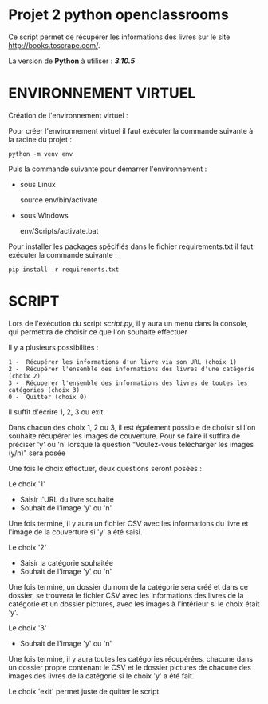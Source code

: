 # Projet 2 python openclassrooms

Ce script permet de récupérer les informations des livres sur le site http://books.toscrape.com/.

La version de **Python** à utiliser : _**3.10.5**_

# **ENVIRONNEMENT VIRTUEL**

Création de l'environnement virtuel :


Pour créer l'environnement virtuel il faut exécuter la commande suivante à la racine du projet :

    python -m venv env


Puis la commande suivante pour démarrer l'environnement :

-   sous Linux

    
    source env/bin/activate

-   sous Windows


    env/Scripts/activate.bat


Pour installer les packages spécifiés dans le fichier requirements.txt il faut exécuter la commande suivante :

    pip install -r requirements.txt


# **SCRIPT**

Lors de l'exécution du script _script.py_, il y aura un menu dans la console, qui permettra de choisir 
ce que l'on souhaite effectuer

Il y a plusieurs possibilités :

    1 -  Récupérer les informations d'un livre via son URL (choix 1)
    2 -  Récupérer l'ensemble des informations des livres d'une catégorie (choix 2)
    3 -  Récuperer l'ensemble des informations des livres de toutes les catégories (choix 3)
    0 -  Quitter (choix 0)

Il suffit d'écrire 1, 2, 3 ou exit

Dans chacun des choix 1, 2 ou 3, il est également possible de choisir si l'on souhaite récupérer les images de 
couverture. 
Pour se faire il suffira de préciser 'y' ou 'n' lorsque la question 
"Voulez-vous télécharger les images (y/n)" sera posée

Une fois le choix effectuer, deux questions seront posées :

Le choix '1'

- Saisir l'URL du livre souhaité
- Souhait de l'image 'y' ou 'n'

Une fois terminé, il y aura un fichier CSV avec les informations du livre 
et l'image de la couverture si 'y' a été saisi.

Le choix '2'

- Saisir la catégorie souhaitée
- Souhait de l'image 'y' ou 'n'

Une fois terminé, un dossier du nom de la catégorie sera créé et dans ce dossier, se trouvera le fichier CSV
avec les informations des livres de la catégorie et un dossier pictures, 
avec les images à l'intérieur si le choix était 'y'.

Le choix '3'

- Souhait de l'image 'y' ou 'n'

Une fois terminé, il y aura toutes les catégories récupérées, chacune dans un dossier propre contenant le CSV
et le dossier pictures de chacune des images des livres de la catégorie si le choix 'y' a été fait.

Le choix 'exit' permet juste de quitter le script